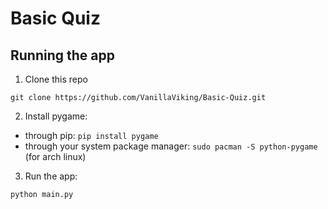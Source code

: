 # Basic Quiz

## Running the app

1. Clone this repo
```
git clone https://github.com/VanillaViking/Basic-Quiz.git
```

2. Install pygame:
* through pip: `pip install pygame`
* through your system package manager: `sudo pacman -S python-pygame` (for arch linux)

3. Run the app:
```
python main.py
```
